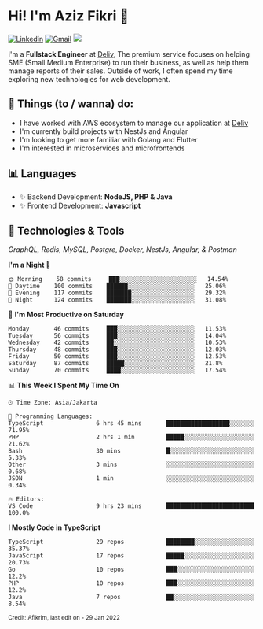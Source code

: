<!-- Greetings -->
# Hi! I'm Aziz Fikri :bow:

<!-- Social Media -->
[![Linkedin](https://img.shields.io/badge/-afikrim-blue?style=flat&logo=Linkedin&logoColor=white)](https://www.linkedin.com/in/afikrim/)
[![Gmail](https://img.shields.io/badge/-afikrim10@gmail.com-c14438?style=flat&logo=Gmail&logoColor=white)](mailto:afikrim10@gmail.com)
![](https://komarev.com/ghpvc/?username=afikrim&label=Visitor&color=2bbc8a)

<!-- Introduction -->
I'm a **Fullstack Engineer** at [Deliv](https://kios.deliv.id), The premium service focuses on helping SME (Small Medium Enterprise) to run their business, as well as help them manage reports of their sales. Outside of work, I often spend my time exploring new technologies for web development.

## 📃 Things (to / wanna) do:
- I have worked with AWS ecosystem to manage our application at [Deliv](https://kios.deliv.id)
- I'm currently build projects with NestJs and Angular
- I'm looking to get more familiar with Golang and Flutter
- I'm interested in microservices and microfrontends

## 📊 Languages
- ✨ Backend Development: **NodeJS, PHP & Java**
- ✨ Frontend Development: **Javascript**

## 🔧 Technologies & Tools
*GraphQL, Redis, MySQL, Postgre, Docker, NestJs, Angular, & Postman*

<!--START_SECTION:waka-->
**I'm a Night 🦉** 

```text
🌞 Morning    58 commits     ███░░░░░░░░░░░░░░░░░░░░░░   14.54% 
🌆 Daytime    100 commits    ██████░░░░░░░░░░░░░░░░░░░   25.06% 
🌃 Evening    117 commits    ███████░░░░░░░░░░░░░░░░░░   29.32% 
🌙 Night      124 commits    ███████░░░░░░░░░░░░░░░░░░   31.08%

```
📅 **I'm Most Productive on Saturday** 

```text
Monday       46 commits     ███░░░░░░░░░░░░░░░░░░░░░░   11.53% 
Tuesday      56 commits     ███░░░░░░░░░░░░░░░░░░░░░░   14.04% 
Wednesday    42 commits     ██░░░░░░░░░░░░░░░░░░░░░░░   10.53% 
Thursday     48 commits     ███░░░░░░░░░░░░░░░░░░░░░░   12.03% 
Friday       50 commits     ███░░░░░░░░░░░░░░░░░░░░░░   12.53% 
Saturday     87 commits     █████░░░░░░░░░░░░░░░░░░░░   21.8% 
Sunday       70 commits     ████░░░░░░░░░░░░░░░░░░░░░   17.54%

```


📊 **This Week I Spent My Time On** 

```text
⌚︎ Time Zone: Asia/Jakarta

💬 Programming Languages: 
TypeScript               6 hrs 45 mins       ██████████████████░░░░░░░   71.95% 
PHP                      2 hrs 1 min         █████░░░░░░░░░░░░░░░░░░░░   21.62% 
Bash                     30 mins             █░░░░░░░░░░░░░░░░░░░░░░░░   5.33% 
Other                    3 mins              ░░░░░░░░░░░░░░░░░░░░░░░░░   0.68% 
JSON                     1 min               ░░░░░░░░░░░░░░░░░░░░░░░░░   0.34%

🔥 Editors: 
VS Code                  9 hrs 23 mins       █████████████████████████   100.0%

```

**I Mostly Code in TypeScript** 

```text
TypeScript               29 repos            ████████░░░░░░░░░░░░░░░░░   35.37% 
JavaScript               17 repos            █████░░░░░░░░░░░░░░░░░░░░   20.73% 
Go                       10 repos            ███░░░░░░░░░░░░░░░░░░░░░░   12.2% 
PHP                      10 repos            ███░░░░░░░░░░░░░░░░░░░░░░   12.2% 
Java                     7 repos             ██░░░░░░░░░░░░░░░░░░░░░░░   8.54%

```



<!--END_SECTION:waka-->

<sub>Credit: Afikrim, last edit on - 29 Jan 2022</sub>
